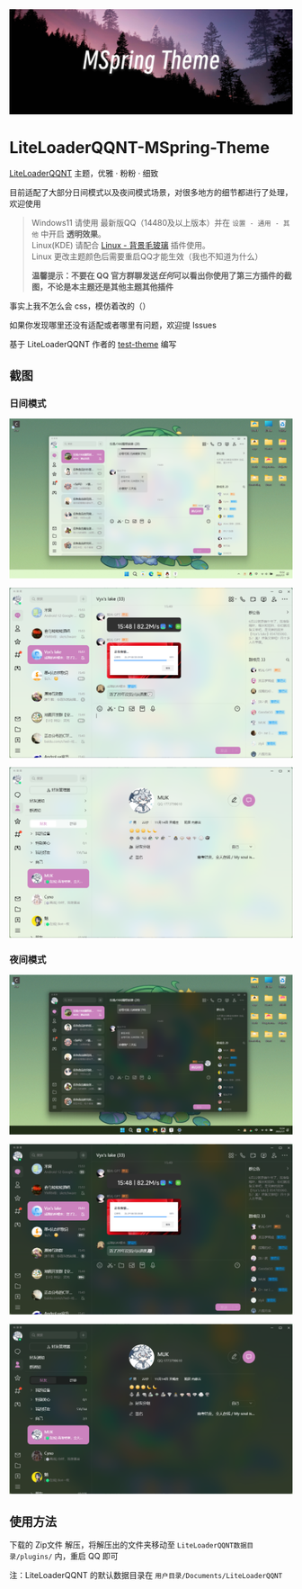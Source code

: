 <img src="./res/intro.png" style="zoom:200%;" />

# LiteLoaderQQNT-MSpring-Theme

[LiteLoaderQQNT](https://github.com/mo-jinran/LiteLoaderQQNT) 主题，优雅 · 粉粉 · 细致

目前适配了大部分日间模式以及夜间模式场景，对很多地方的细节都进行了处理，欢迎使用

> Windows11 请使用 最新版QQ（14480及以上版本）并在 `设置 - 通用 - 其他` 中开启 **透明效果**。\
> Linux(KDE) 请配合 [Linux - 背景毛玻璃](https://github.com/mo-jinran/linux-qqnt-background-blur) 插件使用。\
> Linux 更改主题颜色后需要重启QQ才能生效（我也不知道为什么）
>
> **温馨提示：不要在 QQ 官方群聊发送*任何*可以看出你使用了第三方插件的截图，不论是本主题还是其他主题其他插件**

事实上我不怎么会 css，模仿着改的（）

如果你发现哪里还没有适配或者哪里有问题，欢迎提 Issues

基于 LiteLoaderQQNT 作者的 [test-theme](https://github.com/mo-jinran/test-theme) 编写

## 截图

### 日间模式

![总览 置顶&选中聊天展示](./res/1.png)

![非置顶](./res/3.png)

![联系人](./res/5.png)

### 夜间模式

![总览 置顶&选中聊天展示](./res/2.png)

![非置顶](./res/4.png)

![联系人](./res/6.png)

## 使用方法

下载的 Zip文件 解压，将解压出的文件夹移动至 `LiteLoaderQQNT数据目录/plugins/` 内，重启 QQ 即可

注：LiteLoaderQQNT 的默认数据目录在 `用户目录/Documents/LiteLoaderQQNT`